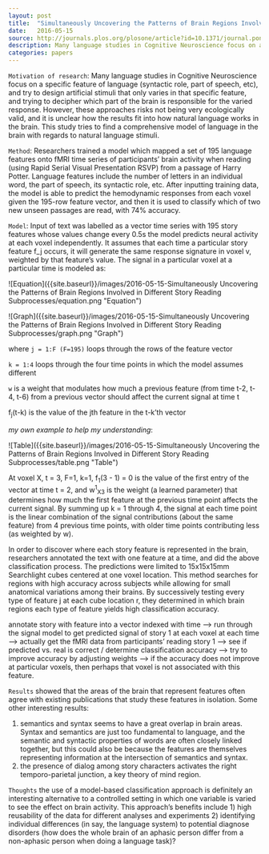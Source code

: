 ```yaml
---
layout: post
title:  "Simultaneously Uncovering the Patterns of Brain Regions Involved in Different Story Reading Subprocesses"
date:   2016-05-15
source: http://journals.plos.org/plosone/article?id=10.1371/journal.pone.0112575
description: Many language studies in Cognitive Neuroscience focus on a specific feature of language (syntactic role, part of speech, etc), and try to design artificial stimuli that only varies in that specific feature, and trying to decipher which part of the brain is responsible for the varied response. However, these approaches risks not being very ecologically valid, and it is unclear how the results fit into how natural language works in the brain. This study tries to find a comprehensive model of language in the brain with regards to natural language stimuli.
categories: papers
---
```


`Motivation of research`: Many language studies in Cognitive Neuroscience focus on a specific feature of language (syntactic role, part of speech, etc), and try to design artificial stimuli that only varies in that specific feature, and trying to decipher which part of the brain is responsible for the varied response. However, these approaches risks not being very ecologically valid, and it is unclear how the results fit into how natural language works in the brain. This study tries to find a comprehensive model of language in the brain with regards to natural language stimuli.

`Method`: Researchers trained a model which mapped a set of 195 language features onto fMRI time series of participants’ brain activity when reading (using Rapid Serial Visual Presentation RSVP) from a passage of Harry Potter. Language features include the number of letters in an individual word, the part of speech, its syntactic role, etc. After inputting training data, the model is able to predict the hemodynamic responses from each voxel given the 195-row feature vector, and then it is used to classify which of two new unseen passages are read, with 74% accuracy.

`Model`: Input of text was labelled as a vector time series with 195 story features whose values change every 0.5s
the model predicts neural activity at each voxel independently. It assumes that each time a particular story feature f_j occurs, it will generate the same response signature in voxel v, weighted by that feature’s value.
The signal in a particular voxel at a particular time is modeled as:

![Equation]({{site.baseurl}}/images/2016-05-15-Simultaneously Uncovering the Patterns of Brain Regions Involved in Different Story Reading Subprocesses/equation.png "Equation")

![Graph]({{site.baseurl}}/images/2016-05-15-Simultaneously Uncovering the Patterns of Brain Regions Involved in Different Story Reading Subprocesses/graph.png "Graph")

where `j = 1:F (F=195)` loops through the rows of the feature vector

`k = 1:4` loops through the four time points in which the model assumes different

`w` is a weight that modulates how much a previous feature (from time t-2, t-4, t-6) from a previous vector should affect the current signal at time t

f<sub>j</sub>(t-k) is the value of the jth feature in the t-k’th vector

*my own example to help my understanding*:

![Table]({{site.baseurl}}/images/2016-05-15-Simultaneously Uncovering the Patterns of Brain Regions Involved in Different Story Reading Subprocesses/table.png "Table")

At voxel X, t = 3,
F=1, k=1,
f<sub>1</sub>(3 - 1) = 0 is the value of the first entry of the vector at time t = 2, and w<sup>1</sup><sub>X3</sub> is the weight (a learned parameter) that determines how much the first feature at the previous time point affects the current signal. By summing up k = 1 through 4, the signal at each time point is the linear combination of the signal contributions (about the same feature) from 4 previous time points, with older time points contributing less (as weighted by w).

In order to discover where each story feature is represented in the brain, researchers annotated the text with one feature at a time, and did the above classification process. The predictions were limited to 15x15x15mm Searchlight cubes centered at one voxel location. This method searches for regions with high accuracy across subjects while allowing for small anatomical variations among their brains. By successively testing every type of feature j at each cube location r, they determined in which brain regions each type of feature yields high classification accuracy.

annotate story with feature into a vector indexed with time —> run through the signal model to get predicted signal of story 1 at each voxel at each time —> actually get the fMRI data from participants’ reading story 1 —> see if predicted vs. real is correct / determine classification accuracy —> try to improve accuracy by adjusting weights —> if the accuracy does not improve at particular voxels, then perhaps that voxel is not associated with this feature.

`Results` showed that the areas of the brain that represent features often agree with existing publications that study these features in isolation. Some other interesting results:
1) semantics and syntax seems to have a great overlap in brain areas. Syntax and semantics are just too fundamental to language, and the semantic and syntactic properties of words are often closely linked together, but this could also be because the features are themselves representing information at the intersection of semantics and syntax.
2) the presence of dialog among story characters activates the right temporo-parietal junction, a key theory of mind region.

`Thoughts`
the use of a model-based classification approach is definitely an interesting alternative to a controlled setting in which one variable is varied to see the effect on brain activity. This approach’s benefits include 1) high reusability of the data for different analyses and experiments 2) identifying individual differences (in say, the language system) to potential diagnose disorders (how does the whole brain of an aphasic person differ from a non-aphasic person when doing a language task)?
